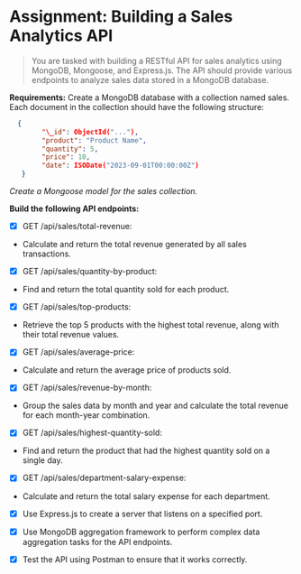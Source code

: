 # Assignment: Building a Sales Analytics API <br>

> You are tasked with building a RESTful API for sales analytics using MongoDB, Mongoose, and Express.js. The API should provide various endpoints to analyze sales data stored in a MongoDB database.

**Requirements:**
Create a MongoDB database with a collection named sales. Each document in the collection should have the following structure:

```json
  {
        "\_id": ObjectId("..."),
        "product": "Product Name",
        "quantity": 5,
        "price": 10,
        "date": ISODate("2023-09-01T00:00:00Z")
   }
```

_Create a Mongoose model for the sales collection._

**Build the following API endpoints:**

-   [x] GET /api/sales/total-revenue:
-   Calculate and return the total revenue generated by all sales transactions.

-   [x] GET /api/sales/quantity-by-product:
-   Find and return the total quantity sold for each product.

-   [x] GET /api/sales/top-products:
-   Retrieve the top 5 products with the highest total revenue, along with their total revenue values.

-   [x] GET /api/sales/average-price:
-   Calculate and return the average price of products sold.

-   [x] GET /api/sales/revenue-by-month:
-   Group the sales data by month and year and calculate the total revenue for each month-year combination.

*   [x] GET /api/sales/highest-quantity-sold:

-   Find and return the product that had the highest quantity sold on a single day.

-   [x] GET /api/sales/department-salary-expense:
-   Calculate and return the total salary expense for each department.

-   [x] Use Express.js to create a server that listens on a specified port.

-   [x] Use MongoDB aggregation framework to perform complex data aggregation tasks for the API endpoints.

-   [x] Test the API using Postman to ensure that it works correctly.

